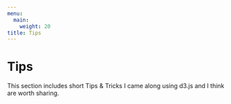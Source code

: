 ```yaml
---
menu:
  main:
    weight: 20
title: Tips
---
```

# Tips

This section includes short Tips & Tricks I came along using d3.js and I think are worth sharing.
